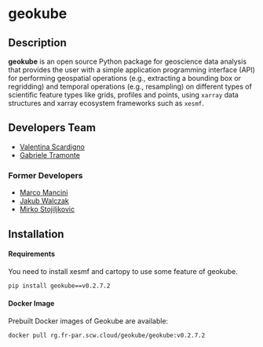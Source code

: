 # geokube

## Description

**geokube** is an open source Python package for geoscience data analysis that provides the user with a simple application programming interface (API) for performing geospatial operations (e.g., extracting a bounding box or regridding) and temporal operations (e.g., resampling) on different types of scientific feature types like grids, profiles and points, using  `xarray` data structures and xarray ecosystem frameworks such as `xesmf`.

## Developers Team

- [Valentina Scardigno](https://github.com/vale95-eng)
- [Gabriele Tramonte](https://github.com/gtramonte)

### Former Developers

- [Marco Mancini](https://github.com/km4rcus)
- [Jakub Walczak](https://github.com/jamesWalczak)
- [Mirko Stojiljkovic](https://github.com/MMStojiljkovic)

## Installation 

#### Requirements
You need to install xesmf and cartopy to use some feature of geokube.

```bash
pip install geokube==v0.2.7.2
```

#### Docker Image
Prebuilt Docker images of Geokube are available:

```bash
docker pull rg.fr-par.scw.cloud/geokube/geokube:v0.2.7.2
```